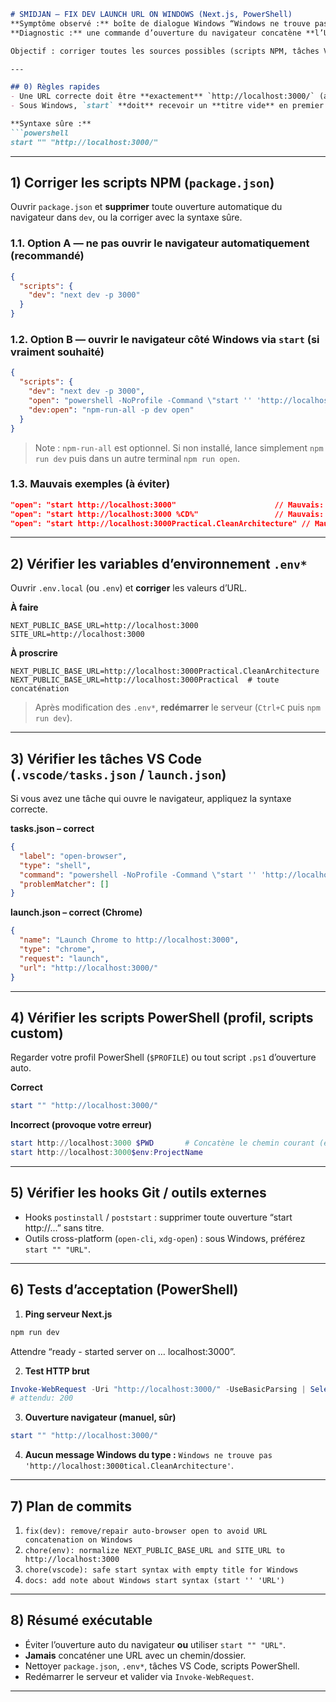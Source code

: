 ﻿````markdown
# SMIDJAN — FIX DEV LAUNCH URL ON WINDOWS (Next.js, PowerShell)
**Symptôme observé :** boîte de dialogue Windows “Windows ne trouve pas `http://localhost:3000tical.CleanArchitecture`”.  
**Diagnostic :** une commande d’ouverture du navigateur concatène **l’URL** et **le nom du dossier** (`Practical.CleanArchitecture`) faute d’URL correctement citée / titrée avec `start` (Windows) ou d’une variable `BASE_URL` mal formée.

Objectif : corriger toutes les sources possibles (scripts NPM, tâches VS Code, PowerShell, variables d’env).

---

## 0) Règles rapides
- Une URL correcte doit être **exactement** `http://localhost:3000/` (avec un `/` final optionnel), **jamais** `http://localhost:3000Practical.CleanArchitecture`.
- Sous Windows, `start` **doit** recevoir un **titre vide** en premier argument, sinon l’URL peut être interprétée comme titre et le reste de la ligne peut être concaténé.

**Syntaxe sûre :**
```powershell
start "" "http://localhost:3000/"
````

---

## 1) Corriger les scripts NPM (`package.json`)

Ouvrir `package.json` et **supprimer** toute ouverture automatique du navigateur dans `dev`, ou la corriger avec la syntaxe sûre.

### 1.1. Option A — ne pas ouvrir le navigateur automatiquement (recommandé)

```json
{
  "scripts": {
    "dev": "next dev -p 3000"
  }
}
```

### 1.2. Option B — ouvrir le navigateur côté Windows via `start` (si vraiment souhaité)

```json
{
  "scripts": {
    "dev": "next dev -p 3000",
    "open": "powershell -NoProfile -Command \"start '' 'http://localhost:3000/'\"",
    "dev:open": "npm-run-all -p dev open"
  }
}
```

> Note : `npm-run-all` est optionnel. Si non installé, lance simplement `npm run dev` puis dans un autre terminal `npm run open`.

### 1.3. Mauvais exemples (à éviter)

```json
"open": "start http://localhost:3000"                      // Mauvais: pas de titre vide
"open": "start http://localhost:3000 %CD%"                 // Mauvais: concatène le chemin courant
"open": "start http://localhost:3000Practical.CleanArchitecture" // Mauvais
```

---

## 2) Vérifier les variables d’environnement `.env*`

Ouvrir `.env.local` (ou `.env`) et **corriger** les valeurs d’URL.

**À faire**

```dotenv
NEXT_PUBLIC_BASE_URL=http://localhost:3000
SITE_URL=http://localhost:3000
```

**À proscrire**

```dotenv
NEXT_PUBLIC_BASE_URL=http://localhost:3000Practical.CleanArchitecture
NEXT_PUBLIC_BASE_URL=http://localhost:3000Practical  # toute concaténation
```

> Après modification des `.env*`, **redémarrer** le serveur (`Ctrl+C` puis `npm run dev`).

---

## 3) Vérifier les tâches VS Code (`.vscode/tasks.json` / `launch.json`)

Si vous avez une tâche qui ouvre le navigateur, appliquez la syntaxe correcte.

**tasks.json – correct**

```json
{
  "label": "open-browser",
  "type": "shell",
  "command": "powershell -NoProfile -Command \"start '' 'http://localhost:3000/'\"",
  "problemMatcher": []
}
```

**launch.json – correct (Chrome)**

```json
{
  "name": "Launch Chrome to http://localhost:3000",
  "type": "chrome",
  "request": "launch",
  "url": "http://localhost:3000/"
}
```

---

## 4) Vérifier les scripts PowerShell (profil, scripts custom)

Regarder votre profil PowerShell (`$PROFILE`) ou tout script `.ps1` d’ouverture auto.

**Correct**

```powershell
start "" "http://localhost:3000/"
```

**Incorrect (provoque votre erreur)**

```powershell
start http://localhost:3000 $PWD       # Concatène le chemin courant (ex: ...Practical.CleanArchitecture)
start http://localhost:3000$env:ProjectName
```

---

## 5) Vérifier les hooks Git / outils externes

* Hooks `postinstall` / `poststart` : supprimer toute ouverture “start http://…” sans titre.
* Outils cross-platform (`open-cli`, `xdg-open`) : sous Windows, préférez `start "" "URL"`.

---

## 6) Tests d’acceptation (PowerShell)

1. **Ping serveur Next.js**

```powershell
npm run dev
```

Attendre “ready - started server on … localhost:3000”.

2. **Test HTTP brut**

```powershell
Invoke-WebRequest -Uri "http://localhost:3000/" -UseBasicParsing | Select-Object -ExpandProperty StatusCode
# attendu: 200
```

3. **Ouverture navigateur (manuel, sûr)**

```powershell
start "" "http://localhost:3000/"
```

4. **Aucun message Windows du type :**
   `Windows ne trouve pas 'http://localhost:3000tical.CleanArchitecture'`.

---

## 7) Plan de commits

1. `fix(dev): remove/repair auto-browser open to avoid URL concatenation on Windows`
2. `chore(env): normalize NEXT_PUBLIC_BASE_URL and SITE_URL to http://localhost:3000`
3. `chore(vscode): safe start syntax with empty title for Windows`
4. `docs: add note about Windows start syntax (start '' 'URL')`

---

## 8) Résumé exécutable

* Éviter l’ouverture auto du navigateur **ou** utiliser `start "" "URL"`.
* **Jamais** concaténer une URL avec un chemin/dossier.
* Nettoyer `package.json`, `.env*`, tâches VS Code, scripts PowerShell.
* Redémarrer le serveur et valider via `Invoke-WebRequest`.

---

```
```
